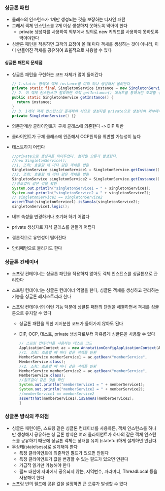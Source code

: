 ### 싱글톤 패턴

- 클래스의 인스턴스가 1개만 생성되는 것을 보장하는 디자인 패턴
- 그래서 객체 인스턴스를 2개 이상 생성하지 못하도록 막아야 한다
  - private 생성자를 사용하여 외부에서 임의로 new 키워드를 사용하지 못하도록 막아야한다
- 싱글톤 패턴을 적용하면 고객의 요청이 올 떄 마다 객체를 생성하는 것이 아니라, 이미 만들어진 객체를 공유하여 효율적으로 사용할 수 있다

#### 싱글톤 패턴의 문제점

- 싱글톤 패턴을 구현하는 코드 자체가 많이 들어간다

  ```java
  // 1.static 영역에 객체 instance를 미리 하나 생성해서 올려둔다
  private static final SingletonService instance = new SingletonService();
  // 2. 이 객체 인스턴스가 필요하면 오직 getInstance() 메서드를 통해서만 조회할 수 있다
  public static SingletonService getInstance() {
  	return instance;
  }
  // 3. 1개의 객체 인스턴스만 존재해야 하므로 생성자를 private으로 생성하여 외부에서 new 키워드로 객체 인스턴스가 생성되는 것을 막는다
  private SingletonService() {}
  ```

- 의존관계상 클라이언트가 구체 클래스에 의존한다 -> DIP 위반

- 클라이언트가 구체 클래스에 읜존해서 OCP원칙을 위반할 가능성이 높다

- 테스트하기 어렵다

  ```java
  //private으로 생성자를 막아두었다. 컴파일 오류가 발생한다.
  //new SingletonService();
  //1. 조회: 호출할 때 마다 같은 객체를 반환
  SingletonService singletonService1 = SingletonService.getInstance();
  //2. 조회: 호출할 때 마다 같은 객체를 반환
  SingletonService singletonService2 = SingletonService.getInstance();
  //참조값이 같은 것을 확인
  System.out.println("singletonService1 = " + singletonService1);
  System.out.println("singletonService2 = " + singletonService2);
  // singletonService1 == singletonService2
  assertThat(singletonService1).isSameAs(singletonService2);
  singletonService1.logic();
  ```

- 내부 속성을 변경하거나 초기화 하기 어렵다

- private 생성자로 자식 클래스를 만들기 어렵다

- 결론적으로 유연성이 떨어진다

- 안티패턴으로 불리기도 한다

### 싱글톤 컨테이너

- 스프링 컨테이너는 싱글톤 패턴을 적용하지 않아도 객체 인스턴스를 싱글톤으로 관리한다

- 스프링 컨테이너는 싱글톤 컨테이너 역할을 한다, 싱글톤 객체를 생성하고 관리하는 기능을 싱글톤 레지스트리라 한다

- 스프링 컨테이너의 이런 기능 덕분에 싱글톤 패턴의 단점을 해결하면서 객체를 싱글톤으로 유지할 수 있다

  - 싱글톤 패턴을 위한 지저분한 코드가 들어가지 않아도 된다

  - DIP, OCP, 테스트, private 생성자로부터 자유롭게 싱글톤을 사용할 수 있다

    ```java
    // 스프링 컨테이너를 사용하는 테스트 코드
    ApplicationContext ac = new AnnotationConfigApplicationContext(AppConfig.class);
    //1. 조회: 호출할 때 마다 같은 객체를 반환
    MemberService memberService1 = ac.getBean("memberService",
    MemberService.class);
    //2. 조회: 호출할 때 마다 같은 객체를 반환
    MemberService memberService2 = ac.getBean("memberService",
    MemberService.class);
    //참조값이 같은 것을 확인
    System.out.println("memberService1 = " + memberService1);
    System.out.println("memberService2 = " + memberService2);
    //memberService1 == memberService2
    assertThat(memberService1).isSameAs(memberService2);
    }
    ```

### 싱글톤 방식의 주의점

- 싱글톤 패턴이든, 스프링 같은 싱글톤 컨테이너를 사용하든, 객체 인스턴스를 하나만 생성해서 공유하는 싱
  글톤 방식은 여러 클라이언트가 하나의 같은 객체 인스턴스를 공유하기 때문에 싱글톤 객체는 상태를 유지
  (stateful)하게 설계하면 안된다.
- 무상태(statelsess)로 설계해야 한다
  - 특정 클라이언트에 의존적인 필드가 있으면 안된다
  - 특정 클라이언트가 값을 변경할 수 있는 필드가 있으면 안된다
  - 가급적 읽기만 가능해야 한다
  - 필드 대신에 자바에서 공유되지 않는, 지역변수, 파라미터, ThreadLocal 등을 사용해야 한다
- 스프링 빈의 필드에 공유 값을 설정하면 큰 오류가 발생할 수 있다